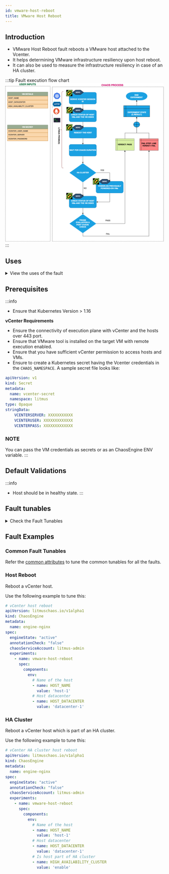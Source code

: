 ```yaml
---
id: vmware-host-reboot
title: VMware Host Reboot
---
```

## Introduction
- VMware Host Reboot fault reboots a VMware host attached to the Vcenter.
- It helps determining VMware infrastructure resiliency upon host reboot.
- It can also be used to measure the infrastructure resiliency in case of an HA cluster.

:::tip Fault execution flow chart
![VMware Host Reboot](./static/images/vmware-host-reboot.png)
:::

## Uses
<details>
<summary>View the uses of the fault</summary>
<div>
This fault has a high blast radius wherein all the VMs under the target host get disrupted. It can be used to measure the impact of host reboot on the VMs and underlying applications. It can be also used to measure the effectiveness of an HA cluster.
</div>
</details>

## Prerequisites
:::info
- Ensure that Kubernetes Version > 1.16 

**vCenter Requirements**
- Ensure the connectivity of execution plane with vCenter and the hosts over 443 port. 
- Ensure that VMware tool is installed on the target VM with remote execution enabled.
- Ensure that you have sufficient vCenter permission to access hosts and VMs.
- Ensure to create a Kubernetes secret having the Vcenter credentials in the `CHAOS_NAMESPACE`. A sample secret file looks like:
```yaml
apiVersion: v1
kind: Secret
metadata:
  name: vcenter-secret
  namespace: litmus
type: Opaque
stringData:
    VCENTERSERVER: XXXXXXXXXXX
    VCENTERUSER: XXXXXXXXXXXXX
    VCENTERPASS: XXXXXXXXXXXXX
```
### NOTE
You can pass the VM credentials as secrets or as an ChaosEngine ENV variable.
:::

## Default Validations
:::info
- Host should be in healthy state.
:::

## Fault tunables
<details>
    <summary>Check the Fault Tunables</summary>
    <h2>Mandatory Fields</h2>
    <table>
      <tr>
        <th> Variables </th>
        <th> Description </th>
        <th> Notes </th>
      </tr>
      <tr>
        <td> HOST_NAME </td>
        <td> The name of the target host </td>
        <td> Eg. host-1 </td>
      </tr>
      <tr>
        <td> HOST_DATACENTER </td>
        <td> The name of the datacenter to which the host belongs </td>
        <td> Eg. datacenter-1 </td>
      </tr>
      <tr>
        <td> HIGH_AVAILABILITY_CLUSTER </td>
        <td> Whether the host is part of a high availability cluster </td>
        <td> Default value: disable. Supported: disable, enable </td>
      </tr>
    </table>
    <h2>Optional Fields</h2>
    <table>
      <tr>
        <th> Variables </th>
        <th> Description </th>
        <th> Notes </th>
      </tr>
      <tr>
        <td> RAMP_TIME </td>
        <td> Period to wait before and after injection of chaos in sec </td>
        <td> Eg. 30 </td>
      </tr>
    </table>
</details>

## Fault Examples

### Common Fault Tunables
Refer the [common attributes](../common-tunables-for-all-faults) to tune the common tunables for all the faults.

### Host Reboot
Reboot a vCenter host.

Use the following example to tune this:

[embedmd]:# (./static/manifests/vmware-host-reboot/host-reboot.yaml yaml)
```yaml
# vCenter host reboot
apiVersion: litmuschaos.io/v1alpha1
kind: ChaosEngine
metadata:
  name: engine-nginx
spec:
  engineState: "active"
  annotationCheck: "false"
  chaosServiceAccount: litmus-admin
  experiments:
    - name: vmware-host-reboot
      spec:
        components:
          env:
            # Name of the host
            - name: HOST_NAME
              value: 'host-1'
            # Host datacenter
            - name: HOST_DATACENTER
              value: 'datacenter-1'
```

### HA Cluster
Reboot a vCenter host which is part of an HA cluster.

Use the following example to tune this:

[embedmd]:# (./static/manifests/vmware-host-reboot/ha-host-reboot.yaml yaml)
```yaml
# vCenter HA cluster host reboot
apiVersion: litmuschaos.io/v1alpha1
kind: ChaosEngine
metadata:
  name: engine-nginx
spec:
  engineState: "active"
  annotationCheck: "false"
  chaosServiceAccount: litmus-admin
  experiments:
    - name: vmware-host-reboot
      spec:
        components:
          env:
            # Name of the host
            - name: HOST_NAME
              value: 'host-1'
            # Host datacenter
            - name: HOST_DATACENTER
              value: 'datacenter-1'
            # Is host part of HA cluster
            - name: HIGH_AVAILABILITY_CLUSTER
              value: 'enable'
```
